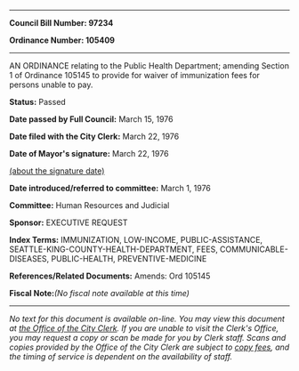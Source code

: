 

********

**Council Bill Number: 97234**
   
**Ordinance Number: 105409**
********

 AN ORDINANCE relating to the Public Health Department; amending Section 1 of Ordinance 105145 to provide for waiver of immunization fees for persons unable to pay.

**Status:** Passed
   
**Date passed by Full Council:** March 15, 1976
   
**Date filed with the City Clerk:** March 22, 1976
   
**Date of Mayor's signature:** March 22, 1976
   
[(about the signature date)](/~public/approvaldate.htm)
   
   
   
**Date introduced/referred to committee:** March 1, 1976
   
**Committee:** Human Resources and Judicial
   
**Sponsor:** EXECUTIVE REQUEST
   
   
**Index Terms:** IMMUNIZATION, LOW-INCOME, PUBLIC-ASSISTANCE, SEATTLE-KING-COUNTY-HEALTH-DEPARTMENT, FEES, COMMUNICABLE-DISEASES, PUBLIC-HEALTH, PREVENTIVE-MEDICINE

**References/Related Documents:** Amends: Ord 105145

**Fiscal Note:**_(No fiscal note available at this time)_
********

_No text for this document is available on-line. You may view this document at [the Office of the City Clerk](http://www.seattle.gov/leg/clerk/contactUs.htm). If you are unable to visit the Clerk's Office, you may request a copy or scan be made for you by Clerk staff. Scans and copies provided by the Office of the City Clerk are subject to [copy fees](http://clerk.seattle.gov/~public/clerkfees.htm), and the timing of service is dependent on the availability of staff._

